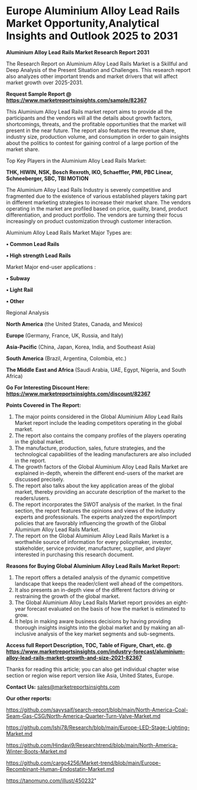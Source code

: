 # Europe Aluminium Alloy Lead Rails Market Opportunity,Analytical Insights and Outlook 2025 to 2031

<strong>Aluminium Alloy Lead Rails Market Research Report 2031</strong>

The Research Report on Aluminium Alloy Lead Rails Market is a Skillful and Deep Analysis of the Present Situation and Challenges. This research report also analyzes other important trends and market drivers that will affect market growth over 2025-2031.

<strong>Request Sample Report @ <a href=https://www.marketreportsinsights.com/sample/82367>https://www.marketreportsinsights.com/sample/82367</a></strong>

This Aluminium Alloy Lead Rails market report aims to provide all the participants and the vendors will all the details about growth factors, shortcomings, threats, and the profitable opportunities that the market will present in the near future. The report also features the revenue share, industry size, production volume, and consumption in order to gain insights about the politics to contest for gaining control of a large portion of the market share.

Top Key Players in the Aluminium Alloy Lead Rails Market:

<strong>THK, HIWIN, NSK, Bosch Rexroth, IKO, Schaeffler, PMI, PBC Linear, Schneeberger, SBC, TBI MOTION</strong>

The Aluminium Alloy Lead Rails Industry is severely competitive and fragmented due to the existence of various established players taking part in different marketing strategies to increase their market share. The vendors operating in the market are profiled based on price, quality, brand, product differentiation, and product portfolio. The vendors are turning their focus increasingly on product customization through customer interaction.

Aluminium Alloy Lead Rails Market Major Types are:

<strong>• Common Lead Rails

• High strength Lead Rails</strong>

Market Major end-user applications :

<strong>• Subway

• Light Rail

• Other</strong>

Regional Analysis

</u><strong><b>North America</b></strong> (the United States, Canada, and Mexico)

<strong><b>Europe </b></strong>(Germany, France, UK, Russia, and Italy)

<strong><b>Asia-Pacific</b></strong> (China, Japan, Korea, India, and Southeast Asia)

<strong><b>South America</b></strong> (Brazil, Argentina, Colombia, etc.)

<strong><b>The Middle East and Africa</b></strong> (Saudi Arabia, UAE, Egypt, Nigeria, and South Africa)

<strong>Go For Interesting Discount Here: <a href=https://www.marketreportsinsights.com/discount/82367>https://www.marketreportsinsights.com/discount/82367</a></strong>

<strong>Points Covered in The Report:</strong>
<ol>
  <li>The major points considered in the Global Aluminium Alloy Lead Rails Market report include the leading competitors operating in the global market.</li>
  <li>The report also contains the company profiles of the players operating in the global market.</li>
  <li>The manufacture, production, sales, future strategies, and the technological capabilities of the leading manufacturers are also included in the report.</li>
  <li>The growth factors of the Global Aluminium Alloy Lead Rails Market are explained in-depth, wherein the different end-users of the market are discussed precisely.</li>
  <li>The report also talks about the key application areas of the global market, thereby providing an accurate description of the market to the readers/users.</li>
  <li>The report incorporates the SWOT analysis of the market. In the final section, the report features the opinions and views of the industry experts and professionals. The experts analyzed the export/import policies that are favorably influencing the growth of the Global Aluminium Alloy Lead Rails Market.</li>
  <li>The report on the Global Aluminium Alloy Lead Rails Market is a worthwhile source of information for every policymaker, investor, stakeholder, service provider, manufacturer, supplier, and player interested in purchasing this research document.</li>
</ol>
<strong>Reasons for Buying Global Aluminium Alloy Lead Rails Market Report:</strong>

<ol>
  <li>The report offers a detailed analysis of the dynamic competitive landscape that keeps the reader/client well ahead of the competitors.</li>
  <li>It also presents an in-depth view of the different factors driving or restraining the growth of the global market.</li>
  <li>The Global Aluminium Alloy Lead Rails Market report provides an eight-year forecast evaluated on the basis of how the market is estimated to grow.</li>
  <li>It helps in making aware business decisions by having providing thorough insights insights into the global market and by making an all-inclusive analysis of the key market segments and sub-segments.</li>
</ol>
<strong>Access full Report Description, TOC, Table of Figure, Chart, etc. @ <a href=https://www.marketreportsinsights.com/industry-forecast/aluminium-alloy-lead-rails-market-growth-and-size-2021-82367>https://www.marketreportsinsights.com/industry-forecast/aluminium-alloy-lead-rails-market-growth-and-size-2021-82367</a></strong>


Thanks for reading this article; you can also get individual chapter wise section or region wise report version like Asia, United States, Europe.

<strong>Contact Us:</strong>
sales@marketreportsinsights.com

<strong>Our other reports:</strong>

<a href=https://github.com/sayysaif/search-report/blob/main/North-America-Coal-Seam-Gas-CSG/North-America-Quarter-Turn-Valve-Market.md>https://github.com/sayysaif/search-report/blob/main/North-America-Coal-Seam-Gas-CSG/North-America-Quarter-Turn-Valve-Market.md</a>

<a href=https://github.com/Ishi78/Research/blob/main/Europe-LED-Stage-Lighting-Market.md>https://github.com/Ishi78/Research/blob/main/Europe-LED-Stage-Lighting-Market.md</a>

<a href=https://github.com/Hindavi9/Researchtrend/blob/main/North-America-Winter-Boots-Market.md>https://github.com/Hindavi9/Researchtrend/blob/main/North-America-Winter-Boots-Market.md</a>

<a href=https://github.com/cargo4256/Market-trend/blob/main/Europe-Recombinant-Human-Endostatin-Market.md>https://github.com/cargo4256/Market-trend/blob/main/Europe-Recombinant-Human-Endostatin-Market.md</a>

<a href=https://tanomuno.com/illust/450232>https://tanomuno.com/illust/450232</a>"
